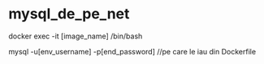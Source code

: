 # mysql_de_pe_net

docker exec -it [image_name] /bin/bash

mysql -u[env_username] -p[end_password]    //pe care le iau din Dockerfile
